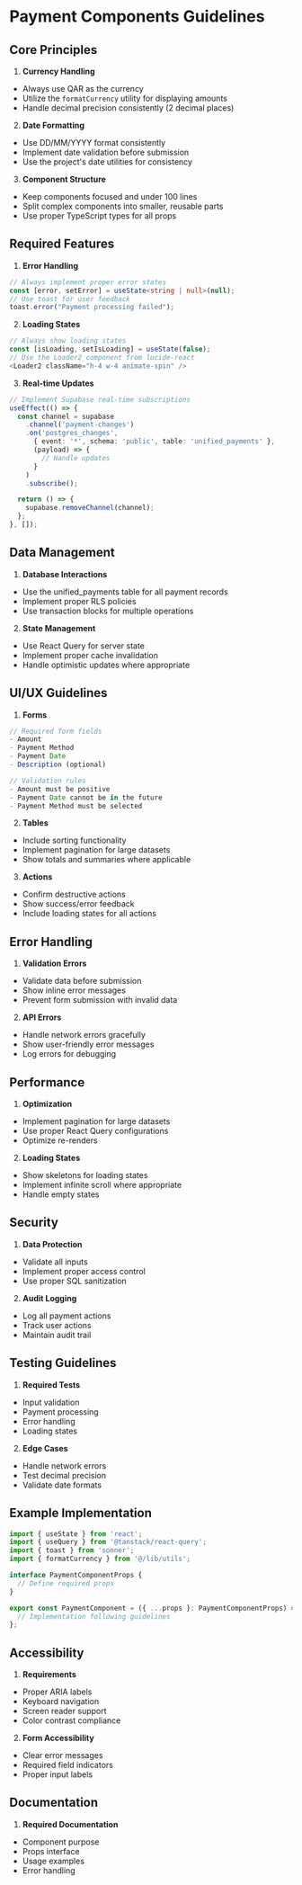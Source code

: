# Payment Components Guidelines

## Core Principles

1. **Currency Handling**
- Always use QAR as the currency
- Utilize the `formatCurrency` utility for displaying amounts
- Handle decimal precision consistently (2 decimal places)

2. **Date Formatting**
- Use DD/MM/YYYY format consistently
- Implement date validation before submission
- Use the project's date utilities for consistency

3. **Component Structure**
- Keep components focused and under 100 lines
- Split complex components into smaller, reusable parts
- Use proper TypeScript types for all props

## Required Features

1. **Error Handling**
```typescript
// Always implement proper error states
const [error, setError] = useState<string | null>(null);
// Use toast for user feedback
toast.error("Payment processing failed");
```

2. **Loading States**
```typescript
// Always show loading states
const [isLoading, setIsLoading] = useState(false);
// Use the Loader2 component from lucide-react
<Loader2 className="h-4 w-4 animate-spin" />
```

3. **Real-time Updates**
```typescript
// Implement Supabase real-time subscriptions
useEffect(() => {
  const channel = supabase
    .channel('payment-changes')
    .on('postgres_changes',
      { event: '*', schema: 'public', table: 'unified_payments' },
      (payload) => {
        // Handle updates
      }
    )
    .subscribe();

  return () => {
    supabase.removeChannel(channel);
  };
}, []);
```

## Data Management

1. **Database Interactions**
- Use the unified_payments table for all payment records
- Implement proper RLS policies
- Use transaction blocks for multiple operations

2. **State Management**
- Use React Query for server state
- Implement proper cache invalidation
- Handle optimistic updates where appropriate

## UI/UX Guidelines

1. **Forms**
```typescript
// Required form fields
- Amount
- Payment Method
- Payment Date
- Description (optional)

// Validation rules
- Amount must be positive
- Payment Date cannot be in the future
- Payment Method must be selected
```

2. **Tables**
- Include sorting functionality
- Implement pagination for large datasets
- Show totals and summaries where applicable

3. **Actions**
- Confirm destructive actions
- Show success/error feedback
- Include loading states for all actions

## Error Handling

1. **Validation Errors**
- Validate data before submission
- Show inline error messages
- Prevent form submission with invalid data

2. **API Errors**
- Handle network errors gracefully
- Show user-friendly error messages
- Log errors for debugging

## Performance

1. **Optimization**
- Implement pagination for large datasets
- Use proper React Query configurations
- Optimize re-renders

2. **Loading States**
- Show skeletons for loading states
- Implement infinite scroll where appropriate
- Handle empty states

## Security

1. **Data Protection**
- Validate all inputs
- Implement proper access control
- Use proper SQL sanitization

2. **Audit Logging**
- Log all payment actions
- Track user actions
- Maintain audit trail

## Testing Guidelines

1. **Required Tests**
- Input validation
- Payment processing
- Error handling
- Loading states

2. **Edge Cases**
- Handle network errors
- Test decimal precision
- Validate date formats

## Example Implementation

```typescript
import { useState } from 'react';
import { useQuery } from '@tanstack/react-query';
import { toast } from 'sonner';
import { formatCurrency } from '@/lib/utils';

interface PaymentComponentProps {
  // Define required props
}

export const PaymentComponent = ({ ...props }: PaymentComponentProps) => {
  // Implementation following guidelines
};
```

## Accessibility

1. **Requirements**
- Proper ARIA labels
- Keyboard navigation
- Screen reader support
- Color contrast compliance

2. **Form Accessibility**
- Clear error messages
- Required field indicators
- Proper input labels

## Documentation

1. **Required Documentation**
- Component purpose
- Props interface
- Usage examples
- Error handling